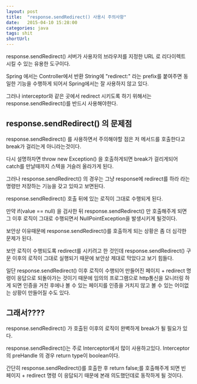 ```yaml
---
layout: post
title:  "response.sendRedirect() 사용시 주의사항"
date:   2015-04-10 15:28:00
categories: java
tags: shit
shortUrl: 
---
```


response.sendRedirect() 서버가 사용자의 브라우저를 지정한 URL 로 리다이렉트 시킬 수 있는 유용한 도구이다.

Spring 에서는 Controller에서 반환 String에 "redirect:" 라는 prefix를 붙여주면 동일한 기능을 수행하게 되어서 Spring에서는 잘 사용하지 않고 있다.

그러나 interceptor와 같은 곳에서 redirect 시키도록 하기 위해서는 response.sendRedirect()를 반드시 사용해야한다.


response.sendRedirect() 의 문제점
---------------- 

response.sendRedirect() 를 사용하면서 주의해야할 점은 저 메서드를 호출한다고 break가 걸리는게 아니라는것이다.

다시 설명하자면 throw new Exception() 을 호출하게되면 break가 걸리게되어 catch를 만날때까지 스텍을 거슬러 올라가게 된다.

그러나 response.sendRedirect() 의 경우는 그냥 response에 redirect를 하라 라는 명령만 저장하는 기능을 갖고 있따고 보면된다.

response.sendRedirect() 호출 뒤에 있는 로직이 그대로 수행되게 된다.

만약 if(value == null) 을 검사한 뒤 response.sendRedirect() 만 호출해주게 되면 그 이후 로직이 그대로 수행되면서 NullPointException을 발생시키게 될것이다.

보안상 이유때문에 response.sendRedirect()를 호출하게 되는 상황은 좀 더 심각한 문제가 된다.

보안 로직이 수행되도록 redirect를 시키려고 한 것인데 response.sendRedirect() 구문 이후의 로직이 그대로 실행되기 때문에 보안상 제대로 막았다고 보기 힘들다.

일단 response.sendRedirect() 이후 로직이 수행되어 만들어진 페이지 + redirect 명령이 응답으로 되돌아가는 것이기 때문에 임의의 프로그램으로 http통신을 모니터링 하게 되면 인증을 거친 후에나 볼 수 있는 페이지를 인증을 거치지 않고 볼 수 있는 어이없는 상황이 만들어질 수도 있다.



그래서????
---------------- 

response.sendRedirect() 가 호출된 이후의 로직이 완벽하게 break가 될 필요가 있다.

response.sendRedirect()는 주로 Interceptor에서 많이 사용하고있다. Interceptor의 preHandle 의 경우 return type이 boolean이다.

간단히 response.sendRedirect()를 호출한 후 return false;를 호출해주게 되면 빈 페이지 + redirect 명령 이 응답되기 때문에 본래 의도했던데로 동작하게 될 것이다.


